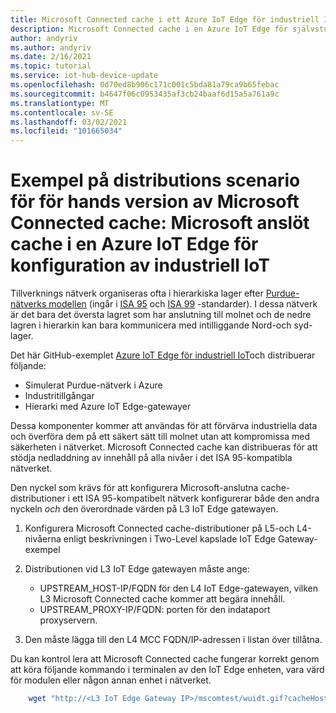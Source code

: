 ```yaml
---
title: Microsoft Connected cache i ett Azure IoT Edge för industriell IoT-konfiguration | Microsoft Docs
description: Microsoft Connected cache i en Azure IoT Edge för självstudier för industriell IoT-konfiguration
author: andyriv
ms.author: andyriv
ms.date: 2/16/2021
ms.topic: tutorial
ms.service: iot-hub-device-update
ms.openlocfilehash: 0d70ed8b906c171c001c5bda81a79ca9b65febac
ms.sourcegitcommit: b4647f06c0953435af3cb24baaf6d15a5a761a9c
ms.translationtype: MT
ms.contentlocale: sv-SE
ms.lasthandoff: 03/02/2021
ms.locfileid: "101665034"
---
```

# <a name="microsoft-connected-cache-preview-deployment-scenario-sample-microsoft-connected-cache-within-an-azure-iot-edge-for-industrial-iot-configuration"></a>Exempel på distributions scenario för för hands version av Microsoft Connected cache: Microsoft anslöt cache i en Azure IoT Edge för konfiguration av industriell IoT

Tillverknings nätverk organiseras ofta i hierarkiska lager efter [Purdue-nätverks modellen](https://en.wikipedia.org/wiki/Purdue_Enterprise_Reference_Architecture) (ingår i [ISA 95](https://en.wikipedia.org/wiki/ANSI/ISA-95) och [ISA 99](https://www.isa.org/standards-and-publications/isa-standards/isa-standards-committees/isa99) -standarder). I dessa nätverk är det bara det översta lagret som har anslutning till molnet och de nedre lagren i hierarkin kan bara kommunicera med intilliggande Nord-och syd-lager.

Det här GitHub-exemplet [Azure IoT Edge för industriell IoT](https://github.com/Azure-Samples/iot-edge-for-iiot)och distribuerar följande:

* Simulerat Purdue-nätverk i Azure
* Industritillgångar 
* Hierarki med Azure IoT Edge-gatewayer
  
Dessa komponenter kommer att användas för att förvärva industriella data och överföra dem på ett säkert sätt till molnet utan att kompromissa med säkerheten i nätverket. Microsoft Connected cache kan distribueras för att stödja nedladdning av innehåll på alla nivåer i det ISA 95-kompatibla nätverket.

Den nyckel som krävs för att konfigurera Microsoft-anslutna cache-distributioner i ett ISA 95-kompatibelt nätverk konfigurerar både den andra nyckeln *och* den överordnade värden på L3 IoT Edge gatewayen.

1. Konfigurera Microsoft Connected cache-distributioner på L5-och L4-nivåerna enligt beskrivningen i Two-Level kapslade IoT Edge Gateway-exempel 
2. Distributionen vid L3 IoT Edge gatewayen måste ange:
   
   * UPSTREAM_HOST-IP/FQDN för den L4 IoT Edge-gatewayen, vilken L3 Microsoft Connected cache kommer att begära innehåll.
   * UPSTREAM_PROXY-IP/FQDN: porten för den indataport proxyservern.

3. Den måste lägga till den L4 MCC FQDN/IP-adressen i listan över tillåtna.

Du kan kontrol lera att Microsoft Connected cache fungerar korrekt genom att köra följande kommando i terminalen av den IoT Edge enheten, vara värd för modulen eller någon annan enhet i nätverket.

```bash
    wget "http://<L3 IoT Edge Gateway IP>/mscomtest/wuidt.gif?cacheHostOrigin=au.download.windowsupdate.com
```